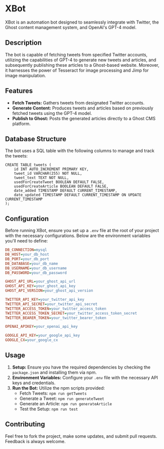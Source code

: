 # XBot

XBot is an automation bot designed to seamlessly integrate with Twitter, the Ghost content management system, and OpenAI's GPT-4 model. 

## Description
The bot is capable of fetching tweets from specified Twitter accounts, utilizing the capabilities of GPT-4 to generate new tweets and articles, and subsequently publishing these articles to a Ghost-based website. Moreover, it harnesses the power of Tesseract for image processing and Jimp for image manipulation.

## Features
- **Fetch Tweets:** Gathers tweets from designated Twitter accounts.
- **Generate Content:** Produces tweets and articles based on previously fetched tweets using the GPT-4 model.
- **Publish to Ghost:** Posts the generated articles directly to a Ghost CMS platform.

## Database Structure
The bot uses a SQL table with the following columns to manage and track the tweets:
```
CREATE TABLE tweets (
    id INT AUTO_INCREMENT PRIMARY KEY,
    tweet_id VARCHAR(255) NOT NULL,
    tweet_text TEXT NOT NULL,
    usedForCreateTweet BOOLEAN DEFAULT FALSE,
    usedForCreateArticle BOOLEAN DEFAULT FALSE,
    date_added TIMESTAMP DEFAULT CURRENT_TIMESTAMP,
    date_updated TIMESTAMP DEFAULT CURRENT_TIMESTAMP ON UPDATE CURRENT_TIMESTAMP
);
```

## Configuration

Before running XBot, ensure you set up a `.env` file at the root of your project with the necessary configurations. Below are the environment variables you'll need to define:

```ini
DB_CONNECTION=mysql
DB_HOST=your_db_host
DB_PORT=your_db_port
DB_DATABASE=your_db_name
DB_USERNAME=your_db_username
DB_PASSWORD=your_db_password

GHOST_API_URL=your_ghost_api_url
GHOST_API_KEY=your_ghost_api_key
GHOST_API_VERSION=your_ghost_api_version

TWITTER_API_KEY=your_twitter_api_key
TWITTER_API_SECRET=your_twitter_api_secret
TWITTER_ACCESS_TOKEN=your_twitter_access_token
TWITTER_ACCESS_TOKEN_SECRET=your_twitter_access_token_secret
TWITTER_BEARER_TOKEN=your_twitter_bearer_token

OPENAI_APIKEY=your_openai_api_key

GOOGLE_API_KEY=your_google_api_key
GOOGLE_CX=your_google_cx
```

## Usage
1. **Setup:** Ensure you have the required dependencies by checking the `package.json` and installing them via npm.
2. **Environment Variables:** Configure your `.env` file with the necessary API keys and credentials.
3. **Run the Bot:** Utilize the npm scripts provided:
   - Fetch Tweets: `npm run getTweets`
   - Generate a Tweet: `npm run generateTweet`
   - Generate an Article: `npm run generateArticle`
   - Test the Setup: `npm run test`

## Contributing
Feel free to fork the project, make some updates, and submit pull requests. Feedback is always welcome.
